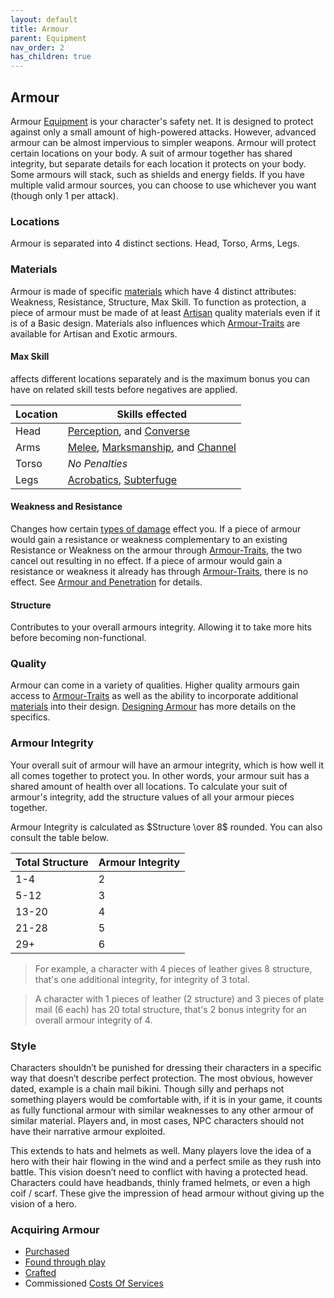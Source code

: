 ```yaml
---
layout: default
title: Armour
parent: Equipment
nav_order: 2
has_children: true
---
```

## Armour
Armour [Equipment](Equipment) is your character's safety net. It is designed to protect against only a small amount of high-powered attacks. However, advanced armour can be almost impervious to simpler weapons. Armour will protect certain locations on your body. A suit of armour together has shared integrity, but separate details for each location it protects on your body. Some armours will stack, such as shields and energy fields. If you have multiple valid armour sources, you can choose to use whichever you want (though only 1 per attack).

### Locations
Armour is separated into 4 distinct sections. Head, Torso, Arms, Legs.

### Materials
Armour is made of specific [materials](materials) which have 4 distinct attributes: Weakness, Resistance, Structure, Max Skill. To function as protection, a piece of armour must be made of at least [Artisan](Materials#Artisan) quality materials even if it is of a Basic design. Materials also influences which [Armour-Traits](Armour-Traits) are available for Artisan and Exotic armours.

#### Max Skill
affects different locations separately and is the maximum bonus you can have on related skill tests before negatives are applied. 

| Location | Skills effected                                |
| -------- | ---------------------------------------------- |
| Head     | [Perception](Perception), and [Converse](Converse)    |
| Arms     | [Melee](Melee), [Marksmanship](Marksmanship), and [Channel](Channel)|
| Torso    | *No Penalties*                                 |
| Legs     | [Acrobatics](Acrobatics), [Subterfuge](Subterfuge)                                               |

#### Weakness and Resistance
Changes how certain [types of damage](Combat#Types%20of%20Damage) effect you. If a piece of armour would gain a resistance or weakness complementary to an existing Resistance or Weakness on the armour through [Armour-Traits](Armour-Traits), the two cancel out resulting in no effect. If a piece of armour would gain a resistance or weakness it already has through [Armour-Traits](Armour-Traits), there is no effect. See [Armour and Penetration](Combat#Armour%20and%20Penetration) for details. 

#### Structure
Contributes to your overall armours integrity. Allowing it to take more hits before becoming non-functional.

### Quality
Armour can come in a variety of qualities. Higher quality armours gain access to [Armour-Traits](Armour-Traits) as well as the ability to incorporate additional [materials](materials) into their design. [Designing Armour](Designing-Armour) has more details on the specifics.

### Armour Integrity
Your overall suit of armour will have an armour integrity, which is how well it all comes together to protect you. In other words, your armour suit has a shared amount of health over all locations. To calculate your suit of armour's integrity, add the structure values of all your armour pieces together. 

Armour Integrity is calculated as $Structure \over 8$ rounded. You can also consult the table below.

| Total Structure | Armour Integrity |
| --------------- | ---------------- |
| 1-4             | 2                |
| 5-12            | 3                |
| 13-20           | 4                |
| 21-28           | 5                |
| 29+             | 6                |

> For example, a character with 4 pieces of leather gives 8 structure, that's one additional integrity, for integrity of 3 total.

> A character with 1 pieces of leather (2 structure) and 3 pieces of plate mail (6 each) has 20 total structure, that's 2 bonus integrity for an overall armour integrity of 4.

### Style
Characters shouldn’t be punished for dressing their characters in a specific way that doesn’t describe perfect protection. The most obvious, however dated, example is a chain mail bikini. Though silly and perhaps not something players would be comfortable with, if it is in your game, it counts as fully functional armour with similar weaknesses to any other armour of similar material. Players and, in most cases, NPC characters should not have their narrative armour exploited.  

This extends to hats and helmets as well. Many players love the idea of a hero with their hair flowing in the wind and a perfect smile as they rush into battle. This vision doesn’t need to conflict with having a protected head. Characters could have headbands, thinly framed helmets, or even a high coif / scarf. These give the impression of head armour without giving up the vision of a hero.

### Acquiring Armour
* [Purchased](Example-Armour)
* [Found through play](Equipment#Looting)
* [Crafted](Designing-Armour)
* Commissioned [Costs Of Services](Services#Costs%20Of%20Services)
